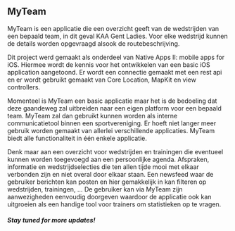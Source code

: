 ## MyTeam

MyTeam is een applicatie die een overzicht geeft van de wedstrijden van een bepaald team, in dit geval KAA Gent Ladies. Voor elke wedstrijd kunnen de details worden opgevraagd alsook de routebeschrijving. 

Dit project werd gemaakt als onderdeel van Native Apps II: mobile apps for iOS. Hiermee wordt de kennis voor het ontwikkelen van een basic iOS application aangetoond. Er wordt een connectie gemaakt met een rest api en er wordt gebruikt gemaakt van Core Location, MapKit en view controllers. 

Momenteel is MyTeam een basic applicatie maar het is de bedoeling dat deze gaandeweg zal uitbreiden naar een eigen platform voor een bepaald team. MyTeam zal dan gebruikt kunnen worden als interne communicatietool binnen een sportvereniging. Er hoeft niet langer meer gebruik worden gemaakt van allerlei verschillende applicaties. MyTeam biedt alle functionaliteit in één enkele applicatie. 

Denk maar aan een overzicht voor wedstrijden en trainingen die eventueel kunnen worden toegevoegd aan een persoonlijke agenda. Afspraken, informatie en wedstrijdselecties die ten allen tijde mooi met elkaar verbonden zijn en niet overal door elkaar staan. Een newsfeed waar de gebruiker berichten kan posten en hier gemakkelijk in kan filteren op wedstrijden, trainingen, …  De gebruiker kan via MyTeam zijn aanwezigheden eenvoudig doorgeven waardoor de applicatie ook kan uitgroeien als een handige tool voor trainers om statistieken op te vragen. 

##### Stay tuned for more updates!

